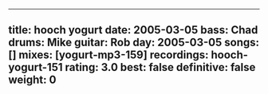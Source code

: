 
---
title: hooch yogurt
date: 2005-03-05
bass:	Chad
drums:	Mike
guitar:	Rob
day: 2005-03-05
songs: []
mixes: [yogurt-mp3-159]
recordings: hooch-yogurt-151
rating: 3.0
best: false
definitive: false
weight: 0
---
